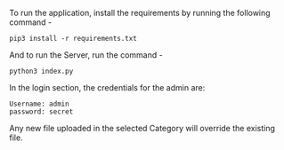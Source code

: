 To run the application, install the requirements by running the following command -

```console
pip3 install -r requirements.txt
```

And to run the Server, run the command -
```console
python3 index.py
```

In the login section, the credentials for the admin are:

```console
Username: admin
password: secret
```

Any new file uploaded in the selected Category will override the existing file.
